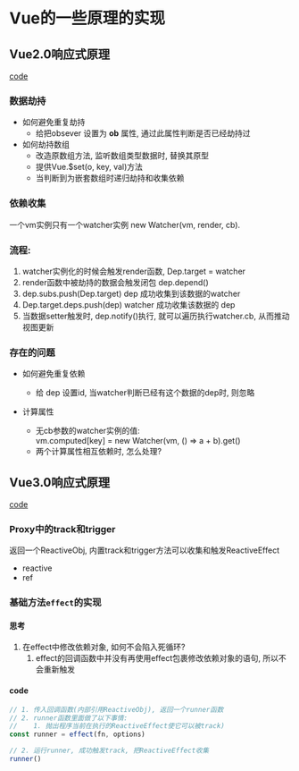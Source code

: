 # Vue的一些原理的实现

## Vue2.0响应式原理
[code](./vue2.0-observe/index.js)
### 数据劫持
- 如何避免重复劫持
  - 给把obsever 设置为 __ob__ 属性, 通过此属性判断是否已经劫持过
- 如何劫持数组
  - 改造原数组方法, 监听数组类型数据时, 替换其原型
  - 提供Vue.$set(o, key, val)方法
  - 当判断到为嵌套数组时递归劫持和收集依赖
### 依赖收集  
一个vm实例只有一个watcher实例  new Watcher(vm, render, cb).  

### 流程:  
1. watcher实例化的时候会触发render函数, Dep.target = watcher
2. render函数中被劫持的数据会触发闭包 dep.depend()
3. dep.subs.push(Dep.target) dep 成功收集到该数据的watcher
4. Dep.target.deps.push(dep) watcher 成功收集该数据的 dep
5. 当数据setter触发时,  dep.notify()执行, 就可以遍历执行watcher.cb, 从而推动视图更新 

### 存在的问题
- 如何避免重复依赖  
  - 给 dep 设置id, 当watcher判断已经有这个数据的dep时, 则忽略

- 计算属性
  - 无cb参数的watcher实例的值:  
    vm.computed\[key\] = new Watcher(vm, () => a + b).get()
  - 两个计算属性相互依赖时, 怎么处理?

## Vue3.0响应式原理
[code](./vue3.0-reactivity/index.js)

### Proxy中的track和trigger
返回一个ReactiveObj, 内置track和trigger方法可以收集和触发ReactiveEffect
- reactive
- ref

### 基础方法`effect`的实现
#### 思考
1. 在effect中修改依赖对象, 如何不会陷入死循环?
   1. effect的回调函数中并没有再使用effect包裹修改依赖对象的语句, 所以不会重新触发


#### code
```javascript
// 1. 传入回调函数(内部引用ReactiveObj), 返回一个runner函数
// 2. runner函数里面做了以下事情: 
//    1. 抛出程序当前在执行的ReactiveEffect使它可以被track)
const runner = effect(fn, options)

// 2. 运行runner, 成功触发track, 把ReactiveEffect收集
runner()
```